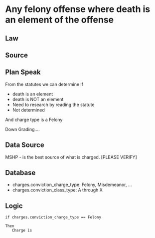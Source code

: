 # Any felony offense where death is an element of the offense

## Law

## Source

## Plan Speak

From the statutes we can determine if
* death is an element
* death is NOT an element
* Need to research by reading the statute 
* Not determined

And charge type is a Felony

Down Grading....

## Data Source

MSHP - is the best source of what is charged.
[PLEASE VERIFY]

## Database

* charges.conviction_charge_type: Felony, Misdemeanor, ...
* charges.conviction_class_type: A through X

## Logic

```
if charges.conviction_charge_type == Felony

Then
   Charge is 
